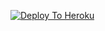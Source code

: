 
[![Deploy To Heroku](https://www.herokucdn.com/deploy/button.svg)](https://github.com/decentboyy/hack-)

